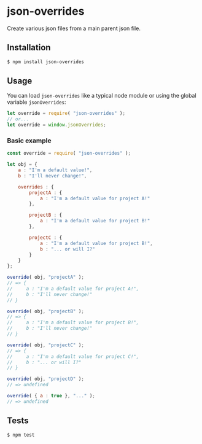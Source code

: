 # json-overrides

Create various json files from a main parent json file.

## Installation

```bash
$ npm install json-overrides
```

## Usage

You can load `json-overrides` like a typical node module or using the global variable `jsonOverrides`:

```javascript
let override = require( "json-overrides" );
// or...
let override = window.jsonOverrides;
```

### Basic example

```javascript
const override = require( "json-overrides" );

let obj = {
    a : "I'm a default value!",
    b : "I'll never change!",

    overrides : {
        projectA : {
            a : "I'm a default value for project A!"
        },

        projectB : {
            a : "I'm a default value for project B!"
        },

        projectC : {
            a : "I'm a default value for project B!",
            b : "... or will I?"
        }
    }
};

override( obj, "projectA" );
// => {
//     a : "I'm a default value for project A!",
//     b : "I'll never change!"
// }

override( obj, "projectB" );
// => {
//     a : "I'm a default value for project B!",
//     b : "I'll never change!"
// }

override( obj, "projectC" );
// => {
//     a : "I'm a default value for project C!",
//     b : "... or will I?"
// }

override( obj, "projectD" );
// => undefined

override( { a : true }, "..." );
// => undefined
```

## Tests

```bash
$ npm test
```
